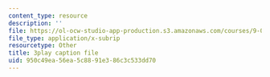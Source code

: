 ```yaml
---
content_type: resource
description: ''
file: https://ol-ocw-studio-app-production.s3.amazonaws.com/courses/9-00-introduction-to-psychology-fall-2004/950c49ea56ea5c8891e386c3c533dd70_10489.vtt
file_type: application/x-subrip
resourcetype: Other
title: 3play caption file
uid: 950c49ea-56ea-5c88-91e3-86c3c533dd70
---
```


